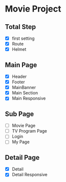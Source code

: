 # Movie Project

## Total Step

- [x] first setting
- [x] Route
- [x] Helmet

## Main Page

- [x] Header
- [x] Footer
- [x] MainBanner
- [x] Main Section
- [x] Main Responsive

## Sub Page

- [ ] Movie Page
- [ ] TV Program Page
- [ ] Login
- [ ] My Page

## Detail Page

- [x] Detail
- [x] Detail Responsive
